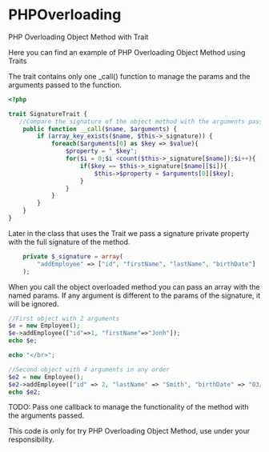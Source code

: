 PHPOverloading
==============

PHP Overloading Object Method with Trait

Here you can find an example of PHP Overloading Object Method using Traits

The trait contains only one _call() function to manage the params and the arguments passed to the function.

```php
<?php

trait SignatureTrait {
   //Compare the signature of the object method with the arguments passed
    public function __call($name, $arguments) {
        if (array_key_exists($name, $this->_signature)) {
            foreach($arguments[0] as $key => $value){
                $property = "_$key";
                for($i = 0;$i <count($this->_signature[$name]);$i++){
                    if($key == $this->_signature[$name][$i]){
                        $this->$property = $arguments[0][$key];
                    }
                }
            }
        }
    }   
}
```

Later in the class that uses the Trait we pass a signature private property with the full signature of the method.

```php
    private $_signature = array(
        "addEmployee" => ["id", "firstName", "lastName", "birthDate"]
    );
```

When you call the object overloaded method you can pass an array with the named params. If any argument is different
to the params of the signature, it will be ignored.

```php
//First object with 2 arguments
$e = new Employee();
$e->addEmployee(["id"=>1, "firstName"=>"Jonh"]);
echo $e;

echo "</br>";

//Second object with 4 arguments in any order
$e2 = new Employee();
$e2->addEmployee(["id" => 2, "lastName" => "Smith", "birthDate" => "03/01/1975", "firstName" => "Mary"]);
echo $e2;
```

TODO:
Pass one callback to manage the functionality of the method with the arguments passed.

This code is only for try PHP Overloading Object Method, use under your responsibility.